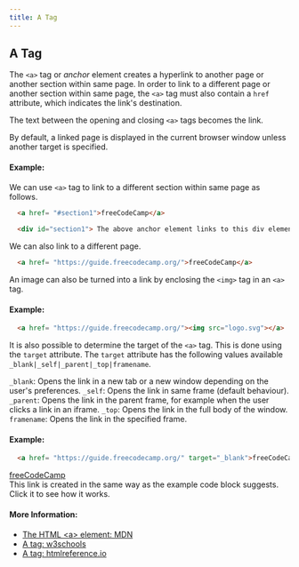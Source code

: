 ```yaml
---
title: A Tag
---
```

## A Tag

The `<a>` tag or _anchor_ element creates a hyperlink to another page or another section within same page. In order to link to a different page or another section within same page, the `<a>` tag must also contain a `href` attribute, which indicates the link's destination.

The text between the opening and closing `<a>` tags becomes the link.

By default, a linked page is displayed in the current browser window unless another target is specified.

#### Example:

We can use `<a>` tag to link to a different section within same page as follows.

```html
  <a href= "#section1">freeCodeCamp</a>
  
  <div id="section1"> The above anchor element links to this div element.</div> 
```
We can also link to a different page.


```html
  <a href= "https://guide.freecodecamp.org/">freeCodeCamp</a>
```

An image can also be turned into a link by enclosing the `<img>` tag in an `<a>` tag.

#### Example:

```html
  <a href= "https://guide.freecodecamp.org/"><img src="logo.svg"></a>
```

It is also possible to determine the target of the `<a>` tag. This is done using the `target` attribute. The `target` attribute has the following values available `_blank|_self|_parent|_top|framename`.

`_blank`: Opens the link in a new tab or a new window depending on the user's preferences.
`_self`: Opens the link in same frame (default behaviour).
`_parent`: Opens the link in the parent frame, for example when the user clicks a link in an iframe.
`_top`: Opens the link in the full body of the window.
`framename`: Opens the link in the specified frame.

#### Example:

```html
  <a href= "https://guide.freecodecamp.org/" target="_blank">freeCodeCamp</a>
```
<a href= "https://guide.freecodecamp.org/" target="_blank">freeCodeCamp</a><br>
This link is created in the same way as the example code block suggests. Click it to see how it works.
#### More Information:

- <a href='https://developer.mozilla.org/en-US/docs/Web/HTML/Element/a' target='_blank' rel='nofollow'>The HTML &lt;a&gt; element: MDN</a>
- <a href='https://www.w3schools.com/tags/tag_a.asp' target='_blank' rel='nofollow'>A tag: w3schools</a>
- <a href='http://htmlreference.io/element/a/' target='_blank' rel='nofollow'>A tag: htmlreference.io</a>

